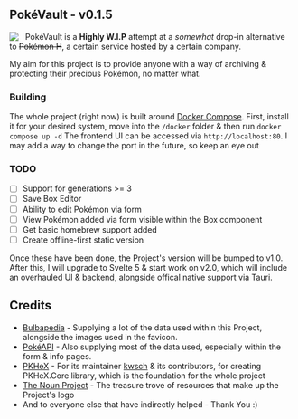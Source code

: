 ## PokéVault - v0.1.5

<img style="margin-right: 12px;" align="left" src="https://avatars.githubusercontent.com/u/154698405?s=200&u=ded331a652f3ba2ec0168cbb20f0cae52dda9ff7&v=4"></img>

PokéVault is a **Highly W.I.P** attempt at a *somewhat* drop-in alternative to ~~Pokémon H~~, a certain service hosted by a certain company.

My aim for this project is to provide anyone with a way of archiving & protecting their precious Pokémon, no matter what.


### Building

The whole project (right now) is built around [Docker Compose](https://docs.docker.com/compose/).
First, install it for your desired system, move into the `/docker` folder & then run `docker compose up -d`
The frontend UI can be accessed via `http://localhost:80`. I may add a way to change the port in the future, so keep an eye out

### TODO

- [ ] Support for generations >= 3
- [ ] Save Box Editor
- [ ] Ability to edit Pokémon via form
- [ ] View Pokémon added via form visible within the Box component
- [ ] Get basic homebrew support added
- [ ] Create offline-first static version

Once these have been done, the Project's version will be bumped to v1.0.
After this, I will upgrade to Svelte 5 & start work on v2.0, which will include an overhauled UI & backend, alongside offical native support via Tauri.

## Credits

- [Bulbapedia](https://bulbapedia.bulbagarden.net/) - Supplying a lot of the data used within this Project, alongside the images used in the favicon.
- [PokéAPI](https://pokeapi.co) - Also supplying most of the data used, especially within the form & info pages.
- [PKHeX](https://github.com/kwsch/PKHeX) - For its maintainer [kwsch](https://github.com/kwsch/) & its contributors, for creating PKHeX.Core library, which is the foundation for the whole project
- [The Noun Project](https://thenounproject.com/) - The treasure trove of resources that make up the Project's logo
- And to everyone else that have indirectly helped - Thank You :)
